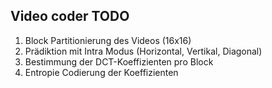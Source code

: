 ## Video coder TODO

1. Block Partitionierung des Videos (16x16)
2. Prädiktion mit Intra Modus (Horizontal, Vertikal, Diagonal)
3. Bestimmung der DCT-Koeffizienten pro Block
4. Entropie Codierung der Koeffizienten